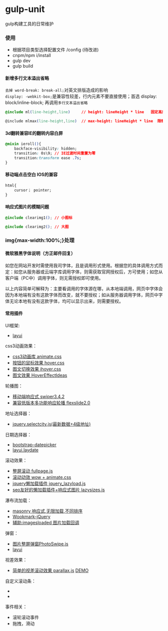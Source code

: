 # gulp-unit
gulp构建工具的日常维护
### 使用
+ 根据项目类型选择配置文件 /config (待改进)
+ cnpm/npm i/install
+ gulp dev
+ gulp build

#### 新增多行文本溢出省略
`去掉 word-break: break-all;`对英文排版造成的影响<br>
`display: -webkit-box;`是兼容性较差，行内元素不要直接使用；首选 display: block/inline-block; 再调用`多行文本溢出省略`

```` css
@include ml(line-height,line)     // height: lineHeight * line   固定高度

@include mlmax(line-height,line)  // max-height: lineHeight * line  限制最大高度
````

#### 3d翻转兼容IE的翻转内容白屏
```` css
@mixin ieroll(){
    backface-visibility: hidden;
    transition: 0s\9; // IE过渡时间重置为零
    transition:transform ease .7s;
}
````
#### 移动端点击空白 IOS的兼容
```` css
html{
    cursor； pointer;
}
````

#### 响应式图片的模糊问题
```` css
@include clearimg1(); // 小图标

@include clearimg2(); // 大图

````
### img{max-width:100%;}处理

#### 微软雅黑字体说明（方正邮件回复）

如您在网站开发时需使用我司字体，且是调用形式使用。根据您的具体调用方式而定：如您从服务器或云端字库调用字体，则需获取官网授权后，方可使用；如您从客户端（PC中）调用字体，则无需授权即可使用。<br>

以上内容简单可解释为：主要看调用的字体源在哪，从本地端调用，网页中字体会因为本地端有没有这款字体而改变，就不要授权；如从服务器调用字体，网页中字体无论本地有没有这款字体，均可以显示出来，则需要授权。

#### 常用插件

UI框架:
+ [layui](http://www.layui.com/)

css3动画效果：
+ [css3动画库 animate.css](https://github.com/daneden/animate.css)
+ [按钮的鼠标效果 hover.css](http://ianlunn.github.io/Hover/)
+ [图文切换效果 ihover.css](http://gudh.github.io/ihover/dist/index.html)
+ [图文效果 HoverEffectIdeas](https://tympanus.net/Development/HoverEffectIdeas/)

轮播图：
+ [移动端响应式 swiper3.4.2](https://github.com/nolimits4web/swiper)
+ [兼容低版本多功能响应轮播 flexslide2.0](https://github.com/woocommerce/FlexSlider)
	
地址选择器：
+ [jquery.selectcity.js(最新数据+4级地址)](http://jquerywidget.com/jquery-citys/)
	
日期选择器：

+ [ bootstrap-datepicker](https://uxsolutions.github.io/bootstrap-datepicker/)
+ [layui.laydate](http://www.layui.com/)
	
滚动效果：
+ [整屏滚动 fullpage.js](https://github.com/alvarotrigo/fullPage.js)
+ [滚动动效 wow + animate.css](https://github.com/matthieua/WOW)
+ [jquery懒加载插件 jquery_lazyload.js](https://github.com/tuupola/jquery_lazyload)
+ [seo友好的懒加载插件+响应式图片 lazysizes.js](https://github.com/aFarkas/lazysizes)

瀑布流加载：

+ [masonry 响应式,无限加载,不同排序](https://github.com/desandro/masonry)
+ [Wookmark-jQuery](https://github.com/germanysbestkeptsecret/Wookmark-jQuery)
+ [辅助:imagesloaded 图片加载回调](https://github.com/desandro/imagesloaded)

弹窗：

+ [图片整屏弹窗PhotoSwipe.js](https://github.com/dimsemenov/PhotoSwipe)
+ [layui](http://layer.layui.com/)

视差效果：

+ [简单的视差滚动效果 parallax.js](https://github.com/pixelcog/parallax.js) [DEMO](http://www.jq22.com/yanshi178)

自定义滚动条：

+ 
+ 

事件相关：

+ 滚轮滚动事件
+ 拖拽，滑动


